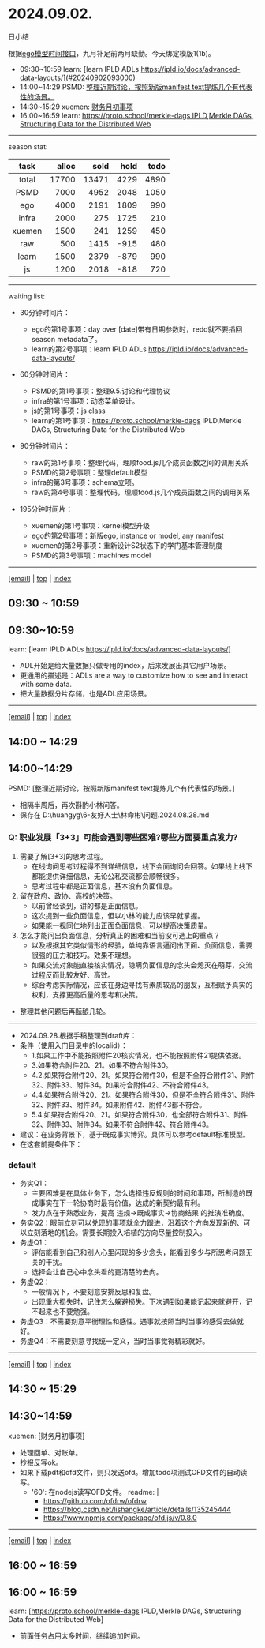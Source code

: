# 2024.09.02.
日小结

<a id="top"></a>
根据[ego模型时间接口](https://gitee.com/hyg/blog/blob/master/timeflow.md)，九月补足前两月缺勤。今天绑定模版1(1b)。

<a id="index"></a>
- 09:30~10:59	learn: [learn IPLD ADLs https://ipld.io/docs/advanced-data-layouts/](#20240902093000)
- 14:00~14:29	PSMD: [整理近期讨论，按照新版manifest text提炼几个有代表性的场景。](#20240902140000)
- 14:30~15:29	xuemen: [财务月初事项](#20240902143000)
- 16:00~16:59	learn: [https://proto.school/merkle-dags IPLD,Merkle DAGs, Structuring Data for the Distributed Web](#20240902160000)

---
season stat:

| task | alloc | sold | hold | todo |
| :---: | ---: | ---: | ---: | ---: |
| total | 17700 | 13471 | 4229 | 4890 |
| PSMD | 7000 | 4952 | 2048 | 1050 |
| ego | 4000 | 2191 | 1809 | 990 |
| infra | 2000 | 275 | 1725 | 210 |
| xuemen | 1500 | 241 | 1259 | 450 |
| raw | 500 | 1415 | -915 | 480 |
| learn | 1500 | 2379 | -879 | 990 |
| js | 1200 | 2018 | -818 | 720 |

---
waiting list:


- 30分钟时间片：
  - ego的第1号事项：day over [date]带有日期参数时，redo就不要插回season metadata了。
  - learn的第2号事项：learn IPLD ADLs https://ipld.io/docs/advanced-data-layouts/

- 60分钟时间片：
  - PSMD的第1号事项：整理9.5.讨论和代理协议
  - infra的第1号事项：动态菜单设计。
  - js的第1号事项：js class
  - learn的第1号事项：https://proto.school/merkle-dags IPLD,Merkle DAGs, Structuring Data for the Distributed Web

- 90分钟时间片：
  - raw的第1号事项：整理代码，理顺food.js几个成员函数之间的调用关系
  - PSMD的第2号事项：整理default模型
  - infra的第3号事项：schema立项。
  - raw的第4号事项：整理代码，理顺food.js几个成员函数之间的调用关系

- 195分钟时间片：
  - xuemen的第1号事项：kernel模型升级
  - ego的第2号事项：新版ego, instance or model, any manifest
  - xuemen的第2号事项：重新设计S2状态下的学门基本管理制度
  - PSMD的第3号事项：machines model

---
<a href="mailto:huangyg@mars22.com?subject=关于2024.09.02.[learn IPLD ADLs https://ipld.io/docs/advanced-data-layouts/]任务&body=日期: 2024.09.02.%0D%0A序号: 5%0D%0A手稿:../../draft/2024/09/20240902093000.md%0D%0A---请勿修改邮件主题及以上内容 从下一行开始写您的想法---%0D%0A">[email]</a> | [top](#top) | [index](#index)
<a id="20240902093000"></a>
## 09:30 ~ 10:59
##  09:30~10:59
learn: [learn IPLD ADLs https://ipld.io/docs/advanced-data-layouts/]

- ADL开始是给大量数据只做专用的index，后来发展出其它用户场景。
- 更通用的描述是：ADLs are a way to customize how to see and interact with some data. 
- 把大量数据分片存储，也是ADL应用场景。

---
<a href="mailto:huangyg@mars22.com?subject=关于2024.09.02.[整理近期讨论，按照新版manifest text提炼几个有代表性的场景。]任务&body=日期: 2024.09.02.%0D%0A序号: 7%0D%0A手稿:../../draft/2024/09/20240902140000.md%0D%0A---请勿修改邮件主题及以上内容 从下一行开始写您的想法---%0D%0A">[email]</a> | [top](#top) | [index](#index)
<a id="20240902140000"></a>
## 14:00 ~ 14:29
## 14:00~14:29
PSMD: [整理近期讨论，按照新版manifest text提炼几个有代表性的场景。]

- 相隔半周后，再次斟酌小林问答。
- 保存在 D:\huangyg\6-友好人士\林命彬\问题.2024.08.28.md

### Q: 职业发展「3+3」可能会遇到哪些困难?哪些方面要重点发力?

1. 需要了解[3+3]的思考过程。
    - 在线询问思考过程得不到详细信息，线下会面询问会回答。如果线上线下都能提供详细信息，无论公私交流都会顺畅很多。
    - 思考过程中都是正面信息，基本没有负面信息。
1. 留在政府、政协、高校的决策。
    - 以前曾经谈到，讲的都是正面信息。
    - 这次提到一些负面信息，但以小林的能力应该早就掌握。
    - 如果能一视同仁地列出正面负面信息，可以提高决策质量。
1. 怎么才能问出负面信息，分析真正的困难和当前没可选上的重点？
    - 以及根据其它类似情形的经验，单纯靠语言逼问出正面、负面信息，需要很强的压力和技巧。效果不理想。
    - 如果交流对象能直接核实情况，隐瞒负面信息的念头会熄灭在萌芽，交流过程反而比较友好、高效。
    - 综合考虑实际情况，应该在身边寻找有素质较高的朋友，互相赋予真实的权利，支撑更高质量的思考和决策。

- 整理其他问题后再酝酿几轮。
---
- 2024.09.28.根据手稿整理到draft库：
- 条件（使用入门目录中的localid）：
    - 1.如果工作中不能按照附件20核实情况，也不能按照附件21提供依据。
    - 3.如果符合附件20、21。如果不符合附件30。
    - 4.2.如果符合附件20、21。如果符合附件30，但是不全符合附件31、附件32、附件33、附件34。如果符合附件42、不符合附件43。
    - 4.4.如果符合附件20、21。如果符合附件30，但是不全符合附件31、附件32、附件33、附件34。如果附件42、附件43都不符合。
    - 5.4.如果符合附件20、21。如果符合附件30，也全部符合附件31、附件32、附件33、附件34。如果不符合附件42、符合附件43。
- 建议：在业务背景下，基于既成事实博弈。具体可以参考default标准模型。
- 在这套前提条件下：

### default

- 务实Q1：
    - 主要困难是在具体业务下，怎么选择违反规则的时间和事项，所制造的既成事实在下一轮协商时最有价值，达成的新契约最有利。
    - 发力点在于熟悉业务，提高 违规→既成事实→协商结果 的推演准确度。
- 务实Q2：眼前立刻可以兑现的事项就全力跟进，沿着这个方向发现新的、可以立刻落地的机会。需要长期投入培植的方向尽量控制投入。
- 务虚Q1：
    - 评估能看到自己和别人心里闪现的多少念头，能看到多少与所思考问题无关的干扰。
    - 选择会让自己心中念头看的更清楚的去向。
- 务虚Q2：
    - 一般情况下，不要刻意安排反思和复盘。
    - 出现重大损失时，记住怎么躲避损失。下次遇到如果能记起来就避开，记不起来也不要勉强。
- 务虚Q3：不需要刻意平衡理性和感性。遇事就按照当时当事的感受去做就好。
- 务虚Q4：不需要刻意寻找统一定义，当时当事觉得精彩就好。
---
<a href="mailto:huangyg@mars22.com?subject=关于2024.09.02.[财务月初事项]任务&body=日期: 2024.09.02.%0D%0A序号: 8%0D%0A手稿:../../draft/2024/09/20240902143000.md%0D%0A---请勿修改邮件主题及以上内容 从下一行开始写您的想法---%0D%0A">[email]</a> | [top](#top) | [index](#index)
<a id="20240902143000"></a>
## 14:30 ~ 15:29
## 14:30~14:59
xuemen: [财务月初事项]

- 处理回单、对账单。
- 抄报反写ok。
- 如果下载pdf和ofd文件，则只发送ofd。增加todo项测试OFD文件的自动读写。
    - '60': 在nodejs读写OFD文件。
      readme: |
        - https://github.com/ofdrw/ofdrw
        - https://blog.csdn.net/lishangke/article/details/135245444
        - https://www.npmjs.com/package/ofd.js/v/0.8.0
---
<a href="mailto:huangyg@mars22.com?subject=关于2024.09.02.[https://proto.school/merkle-dags IPLD,Merkle DAGs, Structuring Data for the Distributed Web]任务&body=日期: 2024.09.02.%0D%0A序号: 10%0D%0A手稿:../../draft/2024/09/20240902160000.md%0D%0A---请勿修改邮件主题及以上内容 从下一行开始写您的想法---%0D%0A">[email]</a> | [top](#top) | [index](#index)
<a id="20240902160000"></a>
## 16:00 ~ 16:59
## 16:00 ~ 16:59
learn: [https://proto.school/merkle-dags IPLD,Merkle DAGs, Structuring Data for the Distributed Web]

- 前面任务占用太多时间，继续追加时间。